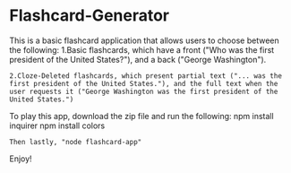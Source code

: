 # Flashcard-Generator

This is a basic flashcard application that allows users to choose between the following:
	1.Basic flashcards, which have a front ("Who was the first president of the United States?"), and a back ("George Washington").

	2.Cloze-Deleted flashcards, which present partial text ("... was the first president of the United States."), and the full text when the user requests it ("George Washington was the first president of the United States.")

To play this app, download the zip file and run the following:
	npm install inquirer
	npm install colors

	Then lastly, "node flashcard-app"

Enjoy!
